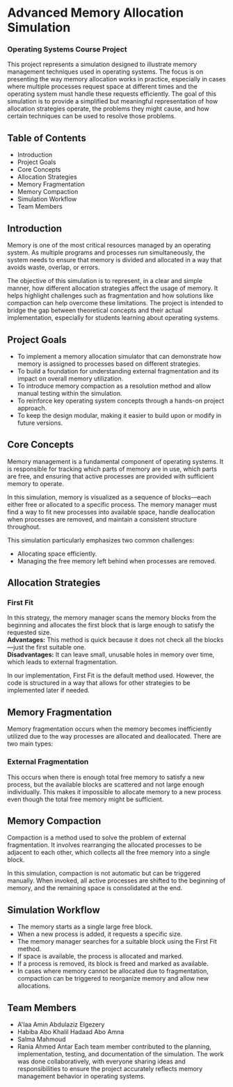 # Advanced Memory Allocation Simulation  
### Operating Systems Course Project

This project represents a simulation designed to illustrate memory management techniques used in operating systems. The focus is on presenting the way memory allocation works in practice, especially in cases where multiple processes request space at different times and the operating system must handle these requests efficiently. The goal of this simulation is to provide a simplified but meaningful representation of how allocation strategies operate, the problems they might cause, and how certain techniques can be used to resolve those problems.

## Table of Contents

- Introduction  
- Project Goals  
- Core Concepts  
- Allocation Strategies  
- Memory Fragmentation  
- Memory Compaction  
- Simulation Workflow  
- Team Members  

## Introduction

Memory is one of the most critical resources managed by an operating system. As multiple programs and processes run simultaneously, the system needs to ensure that memory is divided and allocated in a way that avoids waste, overlap, or errors. 

The objective of this simulation is to represent, in a clear and simple manner, how different allocation strategies affect the usage of memory. It helps highlight challenges such as fragmentation and how solutions like compaction can help overcome these limitations. The project is intended to bridge the gap between theoretical concepts and their actual implementation, especially for students learning about operating systems.

## Project Goals

- To implement a memory allocation simulator that can demonstrate how memory is assigned to processes based on different strategies.  
- To build a foundation for understanding external fragmentation and its impact on overall memory utilization.  
- To introduce memory compaction as a resolution method and allow manual testing within the simulation.  
- To reinforce key operating system concepts through a hands-on project approach.  
- To keep the design modular, making it easier to build upon or modify in future versions.

## Core Concepts

Memory management is a fundamental component of operating systems. It is responsible for tracking which parts of memory are in use, which parts are free, and ensuring that active processes are provided with sufficient memory to operate.

In this simulation, memory is visualized as a sequence of blocks—each either free or allocated to a specific process. The memory manager must find a way to fit new processes into available space, handle deallocation when processes are removed, and maintain a consistent structure throughout.

This simulation particularly emphasizes two common challenges:

- Allocating space efficiently.
- Managing the free memory left behind when processes are removed.

## Allocation Strategies

### First Fit

In this strategy, the memory manager scans the memory blocks from the beginning and allocates the first block that is large enough to satisfy the requested size.  
**Advantages:** This method is quick because it does not check all the blocks—just the first suitable one.  
**Disadvantages:** It can leave small, unusable holes in memory over time, which leads to external fragmentation.  

In our implementation, First Fit is the default method used. However, the code is structured in a way that allows for other strategies to be implemented later if needed.

## Memory Fragmentation

Memory fragmentation occurs when the memory becomes inefficiently utilized due to the way processes are allocated and deallocated. There are two main types:

### External Fragmentation

This occurs when there is enough total free memory to satisfy a new process, but the available blocks are scattered and not large enough individually. This makes it impossible to allocate memory to a new process even though the total free memory might be sufficient.

## Memory Compaction

Compaction is a method used to solve the problem of external fragmentation. It involves rearranging the allocated processes to be adjacent to each other, which collects all the free memory into a single block. 

In this simulation, compaction is not automatic but can be triggered manually. When invoked, all active processes are shifted to the beginning of memory, and the remaining space is consolidated at the end.

## Simulation Workflow

- The memory starts as a single large free block.
- When a new process is added, it requests a specific size.
- The memory manager searches for a suitable block using the First Fit method.
- If space is available, the process is allocated and marked.
- If a process is removed, its block is freed and marked as available.
- In cases where memory cannot be allocated due to fragmentation, compaction can be triggered to reorganize memory and allow new allocations.

## Team Members

- A'laa Amin Abdulaziz Elgezery
- Habiba Abo Khalil Hadaad Abo Amna
- Salma Mahmoud 
- Rania Ahmed Antar
Each team member contributed to the planning, implementation, testing, and documentation of the simulation. The work was done collaboratively, with everyone sharing ideas and responsibilities to ensure the project accurately reflects memory management behavior in operating systems.
